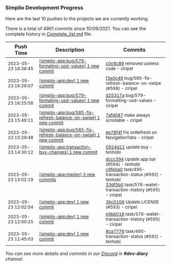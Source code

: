 
### Simplio Development Progress

Here are the last 10 pushes to the projects we are currently working.

There is a total of 4961 commits since 10/09/2021. You can see the complete history in
 [Complete_list.md](Complete_list.md) file.

| Push Time | Description | Commits |
| --- | --- | --- |
| <sub>2023-05-23 16:36:45</sub> | <sub>[[simplio-app:bug/579\-formating\-usd\-values] 1 new commit](https://github.com/SimplioOfficial/simplio-app/commit/c0c6c893172d389f96517fece7c53edf8e5b7aa2)</sub> | <sub>[c0c6c89](https://github.com/SimplioOfficial/simplio-app/commit/c0c6c893172d389f96517fece7c53edf8e5b7aa2) removed useless code - ciripel</sub> |
| <sub>2023-05-23 16:29:07</sub> | <sub>[[simplio-app:dev] 1 new commit](https://github.com/SimplioOfficial/simplio-app/commit/f3e0c499df62a1526c6b723fa9dd462b0b1becdc)</sub> | <sub>[f3e0c49](https://github.com/SimplioOfficial/simplio-app/commit/f3e0c499df62a1526c6b723fa9dd462b0b1becdc) bug/585-fix-refresh-balance-on-swipe (#598) - ciripel</sub> |
| <sub>2023-05-23 16:25:58</sub> | <sub>[[simplio-app:bug/579\-formating\-usd\-values] 1 new commit](https://github.com/SimplioOfficial/simplio-app/commit/d25317a4bd8dd262a6b438f7abcba5d4350e7b59)</sub> | <sub>[d25317a](https://github.com/SimplioOfficial/simplio-app/commit/d25317a4bd8dd262a6b438f7abcba5d4350e7b59) bug/579-formatting-usd-values - ciripel</sub> |
| <sub>2023-05-23 15:49:11</sub> | <sub>[[simplio-app:bug/585\-fix\-refresh\-balance\-on\-swipe] 1 new commit](https://github.com/SimplioOfficial/simplio-app/commit/7afd087cfb1063075a03fdc322ed68032bee54ba)</sub> | <sub>[7afd087](https://github.com/SimplioOfficial/simplio-app/commit/7afd087cfb1063075a03fdc322ed68032bee54ba) make always scrollable - ciripel</sub> |
| <sub>2023-05-23 15:29:48</sub> | <sub>[[simplio-app:bug/585\-fix\-refresh\-balance\-on\-swipe] 1 new commit](https://github.com/SimplioOfficial/simplio-app/commit/ee78f4fe2ada635aaf765eca7dbeeafbaedd71b9)</sub> | <sub>[ee78f4f](https://github.com/SimplioOfficial/simplio-app/commit/ee78f4fe2ada635aaf765eca7dbeeafbaedd71b9) Fix onRefresh on NavigationTabs - ciripel</sub> |
| <sub>2023-05-23 14:30:12</sub> | <sub>[[simplio-app:transaction\-buy\-changes] 1 new commit](https://github.com/SimplioOfficial/simplio-app/commit/0924d1198fedcbbf092c876dc36c9543c909fd65)</sub> | <sub>[0924d11](https://github.com/SimplioOfficial/simplio-app/commit/0924d1198fedcbbf092c876dc36c9543c909fd65) update buy - tenhobi</sub> |
| <sub>2023-05-23 13:02:19</sub> | <sub>[[simplio-app:master] 3 new commits](https://github.com/SimplioOfficial/simplio-app/compare/3a68609f3eb3...33df5b02bae2)</sub> | <sub>[dccc394](https://github.com/SimplioOfficial/simplio-app/commit/dccc3942f2a7d5b58ecd275347c8b068a2537faa) Update app bar (#594) - tenhobi<br>[c9fe0a0](https://github.com/SimplioOfficial/simplio-app/commit/c9fe0a0fe5689cbe4b05f0f70511a6372c6adfd6) task/495-transaction-status (#592) - tenhobi<br>[33df5b0](https://github.com/SimplioOfficial/simplio-app/commit/33df5b02bae24bfe6392c74ba942a606dcf02af9) task/576-wallet-transaction-history (#595) - ciripel</sub> |
| <sub>2023-05-23 12:02:54</sub> | <sub>[[simplio-app:dev] 1 new commit](https://github.com/SimplioOfficial/simplio-app/commit/3bc010612db221d8fa05f9dfa9b4a0b1ca7e9c3f)</sub> | <sub>[3bc0106](https://github.com/SimplioOfficial/simplio-app/commit/3bc010612db221d8fa05f9dfa9b4a0b1ca7e9c3f) Update LICENSE (#593) - ciripel</sub> |
| <sub>2023-05-23 12:00:25</sub> | <sub>[[simplio-app:dev] 1 new commit](https://github.com/SimplioOfficial/simplio-app/commit/e9bb0181b1824e061e6a1d6d7631cb50211082e3)</sub> | <sub>[e9bb018](https://github.com/SimplioOfficial/simplio-app/commit/e9bb0181b1824e061e6a1d6d7631cb50211082e3) task/576-wallet-transaction-history (#595) - ciripel</sub> |
| <sub>2023-05-23 11:45:03</sub> | <sub>[[simplio-app:dev] 1 new commit](https://github.com/SimplioOfficial/simplio-app/commit/8ca77764a7521df1bf505388bda1f30a4281c23e)</sub> | <sub>[8ca7776](https://github.com/SimplioOfficial/simplio-app/commit/8ca77764a7521df1bf505388bda1f30a4281c23e) task/495-transaction-status (#592) - tenhobi</sub> |

_You can see more details and commits in our [Discord](https://discord.gg/aKhjuwZmdP) in **#dev-diary** channel._
